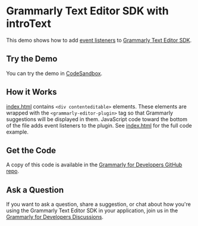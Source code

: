 # Grammarly Text Editor SDK with introText

This demo shows how to add [event listeners](https://developer.grammarly.com/docs/api/editor-sdk/grammarlyeditorpluginelementeventmap#grammarlyeditorpluginelementeventmap) to  [Grammarly Text Editor SDK](https://developer.grammarly.com/).

## Try the Demo

You can try the demo in [CodeSandbox](https://codesandbox.io/s/github/grammarly/grammarly-for-developers/tree/main/examples/editor-sdk-events?file=/public/index.html).

## How it Works

[index.html](./public/index.html) contains `<div contenteditable>` elements. These elements are wrapped with the `<grammarly-editor-plugin>` tag so that Grammarly suggestions will be displayed in them. JavaScript code toward the bottom of the file adds event listeners to the plugin. See [index.html](./public/index.html) for the full code example.

## Get the Code

A copy of this code is available in the [Grammarly for Developers GitHub repo](https://github.com/grammarly/grammarly-for-developers/tree/main/examples/editor-sdk-intro-text).

## Ask a Question

If you want to ask a question, share a suggestion, or chat about how you're using the Grammarly Text Editor SDK in your application, join us in the [Grammarly for Developers Discussions](https://github.com/grammarly/grammarly-for-developers/discussions).
